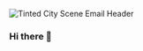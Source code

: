 
![Tinted City Scene Email Header](https://user-images.githubusercontent.com/83140239/143978900-c090b8ed-2a31-4a46-be5f-5afb99757362.png)

### Hi there 👋

<!--
**hs1692/hs1692** is a ✨ _special_ ✨ repository because its `README.md` (this file) appears on your GitHub profile.

Here are some ideas to get you started:

- 🔭 I’m currently working on ...
- 🌱 I’m currently learning ...
- 👯 I’m looking to collaborate on ...
- 🤔 I’m looking for help with ...
- 💬 Ask me about ...
- 📫 How to reach me: ...
- 😄 Pronouns: ...
- ⚡ Fun fact: ...
-->
